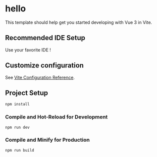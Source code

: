 # hello

This template should help get you started developing with Vue 3 in Vite.

## Recommended IDE Setup

Use your favorite IDE !

## Customize configuration

See [Vite Configuration Reference](https://vite.dev/config/).

## Project Setup

```sh
npm install
```

### Compile and Hot-Reload for Development

```sh
npm run dev
```

### Compile and Minify for Production

```sh
npm run build
```
